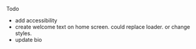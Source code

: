 Todo

- add accessibility
- create welcome text on home screen. could replace loader. or change styles.
- update bio
